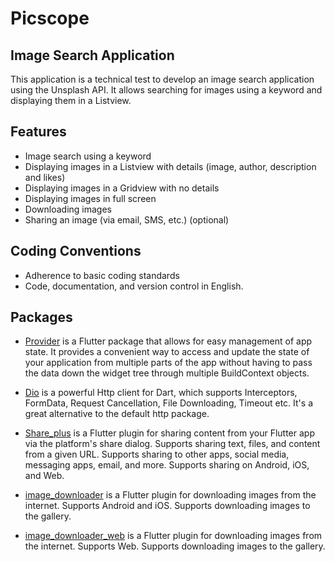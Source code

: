 # Picscope
## Image Search Application
This application is a technical test to develop an image search application using the Unsplash API. It allows searching for images using a keyword and displaying them in a Listview.

## Features
- Image search using a keyword
- Displaying images in a Listview with details (image, author, description and likes)
- Displaying images in a Gridview with no details
- Displaying images in full screen
- Downloading images
- Sharing an image (via email, SMS, etc.) (optional)

## Coding Conventions
- Adherence to basic coding standards
- Code, documentation, and version control in English.

## Packages
- [Provider](https://pub.dev/packages/provider) is a Flutter package that allows for easy management of app state. It provides a convenient way to access and update the state of your application from multiple parts of the app without having to pass the data down the widget tree through multiple BuildContext objects.

- [Dio](https://pub.dev/packages/dio) is a powerful Http client for Dart, which supports Interceptors, FormData, Request Cancellation, File Downloading, Timeout etc. It's a great alternative to the default http package.

- [Share_plus](https://pub.dev/packages/share_plus) is a Flutter plugin for sharing content from your Flutter app via the platform's share dialog. Supports sharing text, files, and content from a given URL. Supports sharing to other apps, social media, messaging apps, email, and more. Supports sharing on Android, iOS, and Web.

- [image_downloader](https://pub.dev/packages/image_downloader) is a Flutter plugin for downloading images from the internet. Supports Android and iOS. Supports downloading images to the gallery.

- [image_downloader_web](https://pub.dev/packages/image_downloader_web) is a Flutter plugin for downloading images from the internet. Supports Web. Supports downloading images to the gallery.
